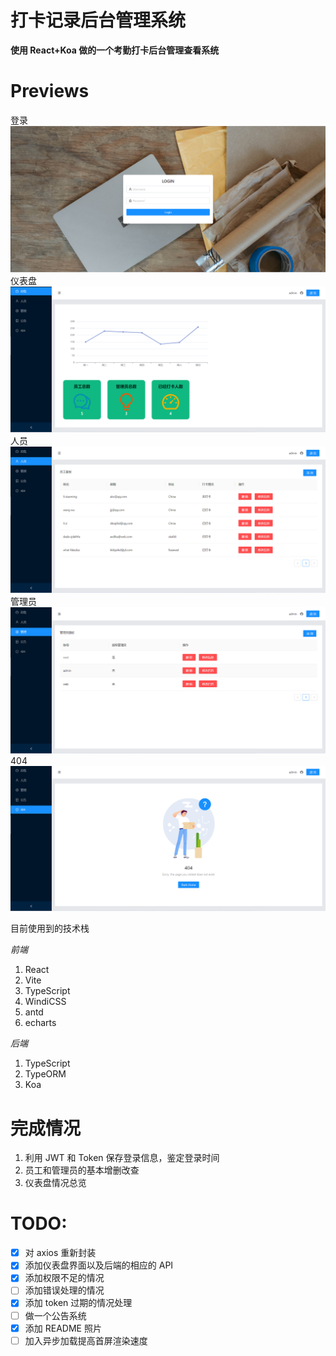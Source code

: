 # 打卡记录后台管理系统

**使用 React+Koa 做的一个考勤打卡后台管理查看系统**

# Previews

登录
![登陆页面](./img/login.png)
仪表盘
![仪表盘](./img/dashboard.png)
人员
![人员](./img/staff.png)
管理员
![管理员](./img/admin.png)
404
![404](./img/404.png)

目前使用到的技术栈

_前端_

1. React
2. Vite
3. TypeScript
4. WindiCSS
5. antd
6. echarts

_后端_

1. TypeScript
2. TypeORM
3. Koa

# 完成情况

1. 利用 JWT 和 Token 保存登录信息，鉴定登录时间
2. 员工和管理员的基本增删改查
3. 仪表盘情况总览

# TODO:

- [x] 对 axios 重新封装
- [x] 添加仪表盘界面以及后端的相应的 API
- [x] 添加权限不足的情况
- [ ] 添加错误处理的情况
- [x] 添加 token 过期的情况处理
- [ ] 做一个公告系统
- [x] 添加 README 照片
- [ ] 加入异步加载提高首屏渲染速度
